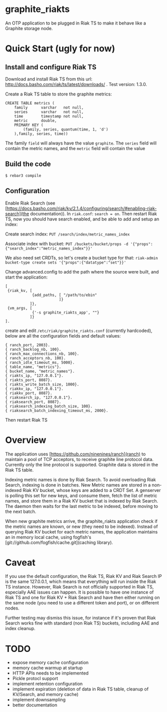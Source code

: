 # graphite_riakts


An OTP application to be plugged in Riak TS to make it behave like a Graphite storage node.

# Quick Start (ugly for now)

## Install and configure Riak TS

Download and install Riak TS from this url: http://docs.basho.com/riak/ts/latest/downloads/ . Test version: 1.3.0.

Create a Riak TS table to store the graphite metrics:
```
CREATE TABLE metrics (
	family		varchar   not null,
	series      varchar   not null,
	time        timestamp not null,
	metric      double,
	PRIMARY KEY (
		(family, series, quantum(time, 1, 'd')
	),family, series, time))	
```	

The family `field` will always have the value `graphite`. The `series` field
will contain the metric names, and the `metric` field will contain the value

## Build the code

    $ rebar3 compile

## Configuration

Enable Riak Search (see [https://docs.basho.com/riak/kv/2.1.4/configuring/search/#enabling-riak-search](the
documentation)). In `riak.conf`: `search = on`.
Then restart Riak TS, now you should have search enabled, and be able to add and setup an index:

Create search index:
`PUT /search/index/metric_names_index`

Associate index with bucket:
`PUT /buckets/bucket/props -d '{"props":{"search_index":"metric_names_index"}}'`

We also need set CRDTs, so let's create a bucket type for that:
`riak-admin bucket-type create sets '{"props":{"datatype":"set"}}'`

Change advanced.config to add the path where the source were built, and start the application:
```
[
 {riak_kv, [
            {add_paths, [ "/path/to/ebin"
                        ]}
           ]},
 {vm_args, [
            {'-s graphite_riakts_app', ""}
           ]}
].
```

create and edit `/etc/riak/graphite_riakts.conf` (currently hardcoded), below
are all the configuration fields and default values:

```
{ ranch_port, 2003}.
{ ranch_backlog_nb, 100}.
{ ranch_max_connections_nb, 100}.
{ ranch_acceptors_nb, 100}.
{ ranch_idle_timeout_ms, 5000}.
{ table_name, "metrics"}.
{ bucket_name, "metric_names"}.
{ riakts_ip, "127.0.0.1"}.
{ riakts_port, 8087}.
{ riakts_write_batch_size, 1000}.
{ riakkv_ip, "127.0.0.1"}.
{ riakkv_port, 8087}.
{ riaksearch_ip, "127.0.0.1"}.
{ riaksearch_port, 8087}.
{ riaksearch_indexing_batch_size, 100}.
{ riaksearch_batch_indexing_timeout_ms, 2000}.
```

Then restart Riak TS

# Overview

The application uses [https://github.com/ninenines/ranch](ranch) to maintain a
pool of TCP acceptors, to receive graphite line protocol data. Currently only
the line protocol is supported. Graphite data is stored in the Riak TS table.

Indexing metric names is done by Riak Search. To avoid overloading Riak Search,
indexing is done in batches. New Metric names are stored in a non-indexed Riak
KV bucket, whose keys are added to a CRDT Set. A genserver is polling this set
for new keys, and consume them, fetch the list of metric names, and store them
in a Riak KV bucket that is indexed by Riak Search. The daemon then waits for
the last metric to be indexed, before moving to the next batch.

When new graphite metrics arrive, the graphite_riakts application check if the
metric names are known, or new (they need to be indexed). Instead of querying
Riak KV bucket for each metric names, the application maintains an in memory
local cache, using fogfish's [git://github.com/fogfish/cache.git](caching
library).

# Caveat

If you use the default configuration, the Riak TS, Riak KV and Riak Search IP
is the same 127.0.0.1, which means that everything will run inside the Riak TS
instance. However, Riak Search is not officially supported in Riak TS,
especially AAE issues can happen. It is possible to have one instance of Riak
TS and one for Riak KV + Riak Search and have then either running on the same
node (you need to use a different token and port), or on different nodes.

Further testing may dismiss this issue, for instance if it's proven that Riak
Search works fine with standard (non Riak TS) buckets, including AAE and index
cleanup.

# TODO

- expose memory cache configuration
- memory cache warmup at startup
- HTTP APIs needs to be implemented
- Pickle protocl support
- implement retention configuration
- implement expiration (deletion of data in Riak TS table, cleanup of KV/Search, and memory cache)
- implement downsampling
- better documentation
